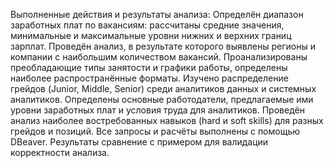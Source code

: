 Выполненные действия и результаты анализа:
Определён диапазон заработных плат по вакансиям: рассчитаны средние значения, минимальные и максимальные уровни нижних и верхних границ зарплат.
Проведён анализ, в результате которого выявлены регионы и компании с наибольшим количеством вакансий.
Проанализированы преобладающие типы занятости и графики работы, определены наиболее распространённые форматы.
Изучено распределение грейдов (Junior, Middle, Senior) среди аналитиков данных и системных аналитиков.
Определены основные работодатели, предлагаемые ими уровни заработных плат и условия труда для аналитиков.
Проведён анализ наиболее востребованных навыков (hard и soft skills) для разных грейдов и позиций.
Все запросы и расчёты выполнены с помощью DBeaver.
Результаты сравнение с примером для валидации корректности анализа.
